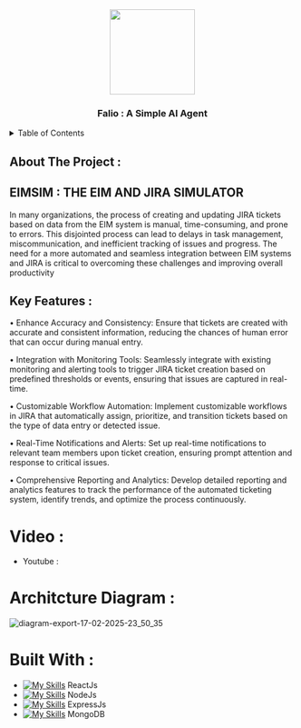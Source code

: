 <div align="center">
 <img src="" height="150px" width="150px" />
  <h3 align="center">Falio : A Simple AI Agent</h3>
</div>
<details>
  <summary>Table of Contents</summary>
  <ol>
    <li>
      <a href="#about-the-project">About The Project</a>
      <ul>
        <li><a href="#built-with">Built With</a></li>
      </ul>
    </li>
    <li>
      <a href="#getting-started">Getting Started</a>
      <ul>
        <li><a href="#prerequisites">Prerequisites</a></li>
        <li><a href="#installation">Installation</a></li>
      </ul>
    </li>
    <li><a href="#usage">Usage</a></li>
  </ol>
</details>

## About The Project : 

## EIMSIM : THE EIM AND JIRA SIMULATOR 
In many organizations, the process of creating and updating JIRA tickets based on data from the EIM system is manual, time-consuming, and prone to errors. This disjointed process can lead to delays in task management, miscommunication, and inefficient tracking of issues and progress. The need for a more automated and seamless integration between EIM systems and JIRA is critical to overcoming these challenges and improving overall productivity

## Key Features :

•	Enhance Accuracy and Consistency:
Ensure that tickets are created with accurate and consistent information, reducing the chances of human error that can occur during manual entry.

•	Integration with Monitoring Tools:
Seamlessly integrate with existing monitoring and alerting tools to trigger JIRA ticket creation based on predefined thresholds or events, ensuring that issues are captured in real-time.

•	Customizable Workflow Automation:
Implement customizable workflows in JIRA that automatically assign, prioritize, and transition tickets based on the type of data entry or detected issue.

•	Real-Time Notifications and Alerts:
Set up real-time notifications to relevant team members upon ticket creation, ensuring prompt attention and response to critical issues.

•	Comprehensive Reporting and Analytics:
Develop detailed reporting and analytics features to track the performance of the automated ticketing system, identify trends, and optimize the process continuously.

# Video :
- Youtube :

# Architcture Diagram : 
![diagram-export-17-02-2025-23_50_35](https://github.com/user-attachments/assets/c3fcb082-b0b3-4b3c-bd50-0bfee84f4f90)

# Built With : 
 - [![My Skills](https://skillicons.dev/icons?i=react&perline=3)](https://skillicons.dev) ReactJs
 - [![My Skills](https://skillicons.dev/icons?i=nodejs&perline=3)](https://skillicons.dev) NodeJs
 - [![My Skills](https://skillicons.dev/icons?i=express&perline=3)](https://skillicons.dev) ExpressJs
- [![My Skills](https://skillicons.dev/icons?i=mongodb&perline=3)](https://skillicons.dev) MongoDB
